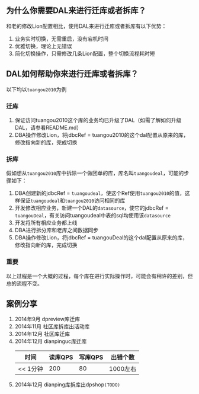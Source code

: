 ## 为什么你需要DAL来进行迁库或者拆库？
和老的修改Lion配置相比，使用DAL来进行迁库或者拆库有以下优势：
1. 业务实时切换，无需重启，没有宕机时间
2. 优雅切换，理论上无错误
3. 简化切换操作，只需修改几条Lion配置，整个切换流程耗时短

## DAL如何帮助你来进行迁库或者拆库？

以下均以`tuangou2010`为例

### 迁库
1. 保证访问tuangou2010这个库的业务均已升级了DAL（如需了解如何升级DAL，请参看README.md）
2. DBA操作修改Lion，将jdbcRef = tuangou2010的这个dal配置从原来的库，修改指向新的库，完成切换


### 拆库
假如想从`tuangou2010`库中拆除一个做团单的库，库名叫`tuangoudeal`，可能的步骤如下：

1. DBA创建新的jdbcRef = `tuangoudeal`，使这个Ref使用`tuangou2010`的值，这样保证`tuangoudeal`和`tuangou2010`访问相同的库
2. 开发修改相应业务，新建一个DAL的`datasource`，使它的jdbcRef = `tuangouDeal`，有关访问tuangoudeal中表的sql均使用该`datasource`
3. 开发将所有相应业务都上线
4. DBA进行拆分库和老库之间数据同步
5. DBA操作修改Lion，将jdbcRef = tuangouDeal的这个dal配置从原来的库，修改指向新的库，完成切换

### 重要
以上过程是一个大概的过程，每个库在进行实际操作时，可能会有稍许的差别，但总的流程不变。

## 案例分享
1. 2014年9月		dpreview库迁库
2. 2014年11月	社区库拆库出活动库
3. 2014年12月	社区库迁库
4. 2014年12月	dianpinguc库迁库
	<table>
		<thead>
			<th>时间</th>
			<th>读库QPS</th>
			<th>写库QPS</th>
			<th>出错个数</th>
		</thead>
		<tbody>
			<tr>
				<td><< 1分钟</td>
				<td>200</td>
				<td>80</td>
				<td>1000左右</td>
			</tr>
		</tbody>
	</table>
5. 2014年12月	dianping库拆库出dpshop`(TODO)`		

